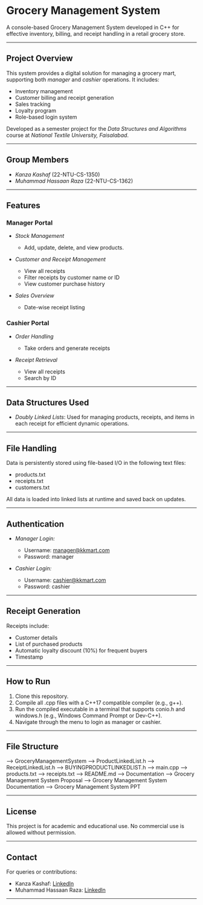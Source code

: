 # Grocery Management System

A console-based Grocery Management System developed in C++ for effective inventory, billing, and receipt handling in a retail grocery store.

---

## Project Overview

This system provides a digital solution for managing a grocery mart, supporting both *manager* and *cashier* operations. It includes:

- Inventory management
- Customer billing and receipt generation
- Sales tracking
- Loyalty program
- Role-based login system

Developed as a semester project for the *Data Structures and Algorithms* course at *National Textile University, Faisalabad*.

---

## Group Members

- *Kanza Kashaf* (22-NTU-CS-1350)  
- *Muhammad Hassaan Raza* (22-NTU-CS-1362)

---

## Features

### Manager Portal

- *Stock Management*  
  - Add, update, delete, and view products.

- *Customer and Receipt Management*  
  - View all receipts
  - Filter receipts by customer name or ID
  - View customer purchase history

- *Sales Overview*  
  - Date-wise receipt listing

### Cashier Portal

- *Order Handling*  
  - Take orders and generate receipts

- *Receipt Retrieval*  
  - View all receipts
  - Search by ID

---

## Data Structures Used

- *Doubly Linked Lists*: Used for managing products, receipts, and items in each receipt for efficient dynamic operations.

---

## File Handling

Data is persistently stored using file-based I/O in the following text files:
- products.txt
- receipts.txt
- customers.txt

All data is loaded into linked lists at runtime and saved back on updates.

---

## Authentication

- *Manager Login:*  
  - Username: manager@kkmart.com  
  - Password: manager

- *Cashier Login:*  
  - Username: cashier@kkmart.com  
  - Password: cashier

---

## Receipt Generation

Receipts include:
- Customer details
- List of purchased products
- Automatic loyalty discount (10%) for frequent buyers
- Timestamp

---

## How to Run

1. Clone this repository.
2. Compile all .cpp files with a C++17 compatible compiler (e.g., g++).
3. Run the compiled executable in a terminal that supports conio.h and windows.h (e.g., Windows Command Prompt or Dev-C++).
4. Navigate through the menu to login as manager or cashier.

---

## File Structure


--> GroceryManagementSystem
--> ProductLinkedList.h
--> ReceiptLinkedList.h
--> BUYINGPRODUCTLINKEDLIST.h
--> main.cpp
--> products.txt
--> receipts.txt
--> README.md
--> Documentation
    --> Grocery Management System Proposal
    --> Grocery Management System Documentation
    --> Grocery Management System PPT


---

## License

This project is for academic and educational use. No commercial use is allowed without permission.

---

## Contact

For queries or contributions:
- Kanza Kashaf: [LinkedIn](https://www.linkedin.com/in/kanza-kashaf/)
- Muhammad Hassaan Raza: [LinkedIn](https://www.linkedin.com/in/muhammad-hassaan-raza/)

---